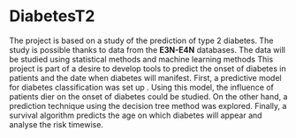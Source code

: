 # DiabetesT2
The project is based on a study of the prediction of type 2 diabetes. The study is possible thanks to data from the **E3N-E4N** databases. The data will be studied using statistical methods and
machine learning methods This project is part of a desire to develop tools to predict the onset of diabetes in patients and the date when diabetes
will manifest. First, a predictive model for diabetes classification was set up . Using this model, the influence of patients dier on the onset of diabetes could be studied. On the other hand, a
prediction technique using the decision tree method was explored. Finally, a survival algorithm predicts the age on which diabetes will appear and analyse the risk timewise.
